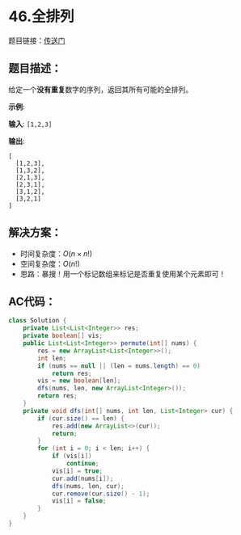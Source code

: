 # 46.全排列
题目链接：[传送门](https://leetcode-cn.com/problems/permutations/)

## 题目描述：
给定一个**没有重复**数字的序列，返回其所有可能的全排列。

**示例**:

**输入**: `[1,2,3]`

**输出**:

```
[
  [1,2,3],
  [1,3,2],
  [2,1,3],
  [2,3,1],
  [3,1,2],
  [3,2,1]
]
```

## 解决方案：
- 时间复杂度：$O(n × n!)$
- 空间复杂度：$O(n!)$
- 思路：暴搜！用一个标记数组来标记是否重复使用某个元素即可！

## AC代码：
```java
class Solution {
	private List<List<Integer>> res;
	private boolean[] vis;
	public List<List<Integer>> permute(int[] nums) {
		res = new ArrayList<List<Integer>>();
		int len;
		if (nums == null || (len = nums.length) == 0)
			return res;
		vis = new boolean[len];
		dfs(nums, len, new ArrayList<Integer>());
		return res;
	}
	private void dfs(int[] nums, int len, List<Integer> cur) {
		if (cur.size() == len) {
			res.add(new ArrayList<>(cur));
			return;
		}
		for (int i = 0; i < len; i++) {
			if (vis[i])
				continue;
			vis[i] = true;
			cur.add(nums[i]);
			dfs(nums, len, cur);
			cur.remove(cur.size() - 1);
			vis[i] = false;
		}
	}
}
```
